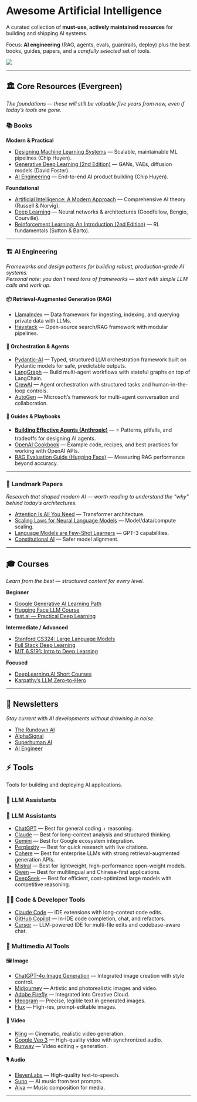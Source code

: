 # Awesome Artificial Intelligence

A curated collection of **must-use, actively maintained resources** for building and shipping AI systems.  

Focus: **AI engineering** (RAG, agents, evals, guardrails, deploy) plus the best books, guides, papers, and a *carefully selected* set of tools.

![](https://media.giphy.com/media/jeAQYN9FfROX6/giphy.gif)

---

## 🏛 Core Resources (Evergreen)

_The foundations — these will still be valuable five years from now, even if today’s tools are gone._

### 📚 Books
**Modern & Practical**
- [Designing Machine Learning Systems](https://www.oreilly.com/library/view/designing-machine-learning/9781098107956/) — Scalable, maintainable ML pipelines (Chip Huyen).
- [Generative Deep Learning (2nd Edition)](https://www.oreilly.com/library/view/generative-deep-learning/9781098134174/) — GANs, VAEs, diffusion models (David Foster).
- [AI Engineering](https://www.oreilly.com/library/view/ai-engineering/9781098166298/) — End-to-end AI product building (Chip Huyen).

**Foundational**
- [Artificial Intelligence: A Modern Approach](https://aima.cs.berkeley.edu/) — Comprehensive AI theory (Russell & Norvig).
- [Deep Learning](https://www.deeplearningbook.org/) — Neural networks & architectures (Goodfellow, Bengio, Courville).
- [Reinforcement Learning: An Introduction (2nd Edition)](https://web.stanford.edu/class/psych209/Readings/SuttonBartoIPRLBook2ndEd.pdf) — RL fundamentals (Sutton & Barto).

---

### 🏗 AI Engineering
_Frameworks and design patterns for building robust, production-grade AI systems._  
_Personal note: you don't need tons of frameworks — start with simple LLM calls and work up._

#### 📦 Retrieval-Augmented Generation (RAG)
- [LlamaIndex](https://www.llamaindex.ai/) — Data framework for ingesting, indexing, and querying private data with LLMs.
- [Haystack](https://haystack.deepset.ai/) — Open-source search/RAG framework with modular pipelines.

#### 🤖 Orchestration & Agents
- [Pydantic-AI](https://ai.pydantic.dev/) — Typed, structured LLM orchestration framework built on Pydantic models for safe, predictable outputs.
- [LangGraph](https://www.langchain.com/langgraph) — Build multi-agent workflows with stateful graphs on top of LangChain.
- [CrewAI](https://www.crewai.com/) — Agent orchestration with structured tasks and human-in-the-loop controls.
- [AutoGen](https://microsoft.github.io/autogen/) — Microsoft’s framework for multi-agent conversation and collaboration.

#### 📖 Guides & Playbooks
- **[Building Effective Agents (Anthropic)](https://www.anthropic.com/engineering/building-effective-agents)** — ⭐ Patterns, pitfalls, and tradeoffs for designing AI agents.
- [OpenAI Cookbook](https://cookbook.openai.com/) — Example code, recipes, and best practices for working with OpenAI APIs.
- [RAG Evaluation Guide (Hugging Face)](https://huggingface.co/blog/rag-evaluation) — Measuring RAG performance beyond accuracy.

---

### 📄 Landmark Papers
_Research that shaped modern AI — worth reading to understand the "why" behind today’s architectures._
- [Attention Is All You Need](https://arxiv.org/abs/1706.03762) — Transformer architecture.
- [Scaling Laws for Neural Language Models](https://arxiv.org/abs/2001.08361) — Model/data/compute scaling.
- [Language Models are Few-Shot Learners](https://arxiv.org/abs/2005.14165) — GPT-3 capabilities.
- [Constitutional AI](https://arxiv.org/abs/2212.08073) — Safer model alignment.

---

## 🎓 Courses
_Learn from the best — structured content for every level._

**Beginner**
- [Google Generative AI Learning Path](https://www.cloudskillsboost.google/paths/118)
- [Hugging Face LLM Course](https://huggingface.co/learn/llm-course/chapter1/1)
- [fast.ai — Practical Deep Learning](https://course.fast.ai/)

**Intermediate / Advanced**
- [Stanford CS324: Large Language Models](https://stanford-cs324.github.io/winter2022/)
- [Full Stack Deep Learning](https://fullstackdeeplearning.com/)
- [MIT 6.S191: Intro to Deep Learning](https://introtodeeplearning.com/)

**Focused**
- [DeepLearning.AI Short Courses](https://learn.deeplearning.ai/)
- [Karpathy’s LLM Zero-to-Hero](https://www.youtube.com/playlist?list=PLAqhIrjkxbuWI23v9cThsA9GvCAUhRvKZ)

---

## 📰 Newsletters
_Stay current with AI developments without drowning in noise._
- [The Rundown AI](https://www.therundown.ai/)
- [AlphaSignal](https://alphasignal.ai/)
- [Superhuman AI](https://www.superhuman.ai/)
- [AI Engineer](https://newsletter.owainlewis.com)

## ⚡ Tools

Tools for building and deploying AI applications. 

### 💬 LLM Assistants
### 💬 LLM Assistants
- [ChatGPT](https://openai.com/chatgpt/overview/) — Best for general coding + reasoning.
- [Claude](https://www.anthropic.com/claude) — Best for long-context analysis and structured thinking.
- [Gemini](https://gemini.google.com/) — Best for Google ecosystem integration.
- [Perplexity](https://www.perplexity.ai/) — Best for quick research with live citations.
- [Cohere](https://cohere.com/) — Best for enterprise LLMs with strong retrieval-augmented generation APIs.
- [Mistral](https://mistral.ai/) — Best for lightweight, high-performance open-weight models.
- [Qwen](https://qwenlm.github.io/) — Best for multilingual and Chinese-first applications.
- [DeepSeek](https://deepseek.com/) — Best for efficient, cost-optimized large models with competitive reasoning.
  
### 👨‍💻 Code & Developer Tools
- [Claude Code](https://www.anthropic.com/claude) — IDE extensions with long-context code edits.
- [GitHub Copilot](https://github.com/features/copilot) — In-IDE code completion, chat, and refactors.
- [Cursor](https://cursor.sh/) — LLM-powered IDE for multi-file edits and codebase-aware chat.
  
### 🎨 Multimedia AI Tools

#### 🖼 Image
- [ChatGPT-4o Image Generation](https://openai.com/chatgpt) — Integrated image creation with style control.
- [Midjourney](https://www.midjourney.com/) — Artistic and photorealistic images and video.
- [Adobe Firefly](https://www.adobe.com/sensei/generative-ai/firefly.html) — Integrated into Creative Cloud.
- [Ideogram](https://ideogram.ai/) — Precise, legible text in generated images.
- [Flux](https://blackforestlabs.ai/) — High-res, prompt-editable images.

#### 🎥 Video
- [Kling](https://klingai.com/) — Cinematic, realistic video generation.
- [Google Veo 3](https://deepmind.google/technologies/veo/) — High-quality video with synchronized audio.
- [Runway](https://runwayml.com/) — Video editing + generation.

#### 🎙 Audio
- [ElevenLabs](https://elevenlabs.io/) — High-quality text-to-speech.
- [Suno](https://suno.ai/) — AI music from text prompts.
- [Aiva](https://www.aiva.ai/) — Music composition for media.

---